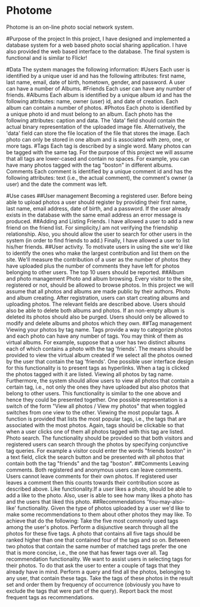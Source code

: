 # Photome
Photome is an on-line photo social network system.

#Purpose of the project
In this project, I have designed and implemented a database system for a web based photo social sharing application. I have also provided the web based interface to the database. The final system is functional and is similar to Flickr!

#Data
The system manages the following information:
#Users
Each user is identified by a unique user id and has the following attributes: first name, last name, email, date of birth, hometown, gender, and password. A user can have a number of Albums.
#Friends
Each user can have any number of friends.
#Albums
Each album is identified by a unique album id and has the following attributes: name, owner (user) id, and date of creation. Each album can contain a number of photos.
#Photos
Each photo is identified by a unique photo id and must belong to an album. Each photo has the following attributes: caption and data. The 'data' field should contain the actual binary representation of the uploaded image file. Alternatively, the 'data' field can store the file location of the file that stores the image. Each photo can only be stored in one album and is associated with zero, one, or more tags.
#Tags
Each tag is described by a single word. Many photos can be tagged with the same tag. For the purpose of this project we will assume that all tags are lower-cased and contain no spaces. For example, you can have many photos tagged with the tag "boston" in different albums.
Comments
Each comment is identified by a unique comment id and has the following attributes: text (i.e., the actual comment), the comment's owner (a user) and the date the comment was left.

#Use cases
##User management
Becoming a registered user. Before being able to upload photos a user should register by providing their first name, last name, email address, date of birth, and a password. If the user already exists in the database with the same email address an error message is produced.
##Adding and Listing Friends. I have allowed a user to add a new friend on the friend list. For simplicity,I am not verifying the friendship relationship. Also, you should allow the user to search for other users in the system (in order to find friends to add.) Finally, I have allowed a user to list his/her friends.
##User activity. To motivate users in using the site we'd like to identify the ones who make the largest contribution and list them on the site. We'll measure the contribution of a user as the number of photos they have uploaded plus the number of comments they have left for photos belonging to other users. The top 10 users should be reported.
##Album and photo management
Photo and album browsing. Every visitor to the site, registered or not, should be allowed to browse photos. In this project we will assume that all photos and albums are made public by their authors.
Photo and album creating. After registration, users can start creating albums and uploading photos. The relevant fields are described above. Users should also be able to delete both albums and photos. If an non-empty album is deleted its photos should also be purged. Users should only be allowed to modify and delete albums and photos which they own.
##Tag management
Viewing your photos by tag name. Tags provide a way to categorize photos and each photo can have any number of tags. You may think of them as virtual albums. For example, suppose that a user has two distinct albums each of which contains a photo with the tag 'friends'. The means should be provided to view the virtual album created if we select all the photos owned by the user that contain the tag 'friends'. One possible user interface design for this functionality is to present tags as hyperlinks. When a tag is clicked the photos tagged with it are listed.
Viewing all photos by tag name. Furthermore, the system should allow users to view all photos that contain a certain tag, i.e., not only the ones they have uploaded but also photos that belong to other users. This functionality is similar to the one above and hence they could be presented together. One possible representation is a switch of the form "View all photos / View my photos" that when toggled switches from one view to the other.
Viewing the most popular tags. A function is provided that lists the most popular tags, i.e., the tags that are associated with the most photos. Again, tags should be clickable so that when a user clicks one of them all photos tagged with this tag are listed.
Photo search. The functionality should be provided so that both visitors and registered users can search through the photos by specifying conjunctive tag queries. For example a visitor could enter the words "friends boston" in a text field, click the search button and be presented with all photos that contain both the tag "friends" and the tag "boston".
##Comments
Leaving comments. Both registered and anonymous users can leave comments. Users cannot leave comments for their own photos. If registered user leaves a comment then this counts towards their contribution score as described above.
Like functionality.If a user likes a photo, should be able to add a like to the photo. Also, user is able to see how many likes a photo has and the users that liked this photo.
##Recommendations
'You-may-also-like' functionality. Given the type of photos uploaded by a user we'd like to make some recommendations to them about other photos they may like. To achieve that do the following: Take the five most commonly used tags among the user's photos. Perform a disjunctive search through all the photos for these five tags. A photo that contains all five tags should be ranked higher than one that contained four of the tags and so on. Between two photos that contain the same number of matched tags prefer the one that is more concise, i.e., the one that has fewer tags over all.
Tag recommendation functionality. We want to assist users in selecting tags for their photos. To do that ask the user to enter a couple of tags that they already have in mind. Perform a query and find all the photos, belonging to any user, that contain these tags. Take the tags of these photos in the result set and order them by frequency of occurrence (obviously you have to exclude the tags that were part of the query). Report back the most frequent tags as recommendations.
